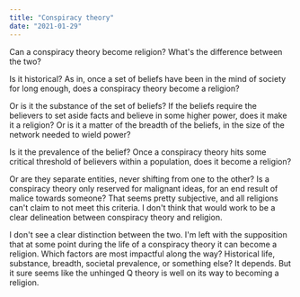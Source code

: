 ```yaml
---
title: "Conspiracy theory"
date: "2021-01-29"
---
```


Can a conspiracy theory become religion? What's the difference between the two?

Is it historical? As in, once a set of beliefs have been in the mind of society for long enough, does a conspiracy theory become a religion?

Or is it the substance of the set of beliefs? If the beliefs require the believers to set aside facts and believe in some higher power, does it make it a religion? Or is it a matter of the breadth of the beliefs, in the size of the network needed to wield power?

Is it the prevalence of the belief? Once a conspiracy theory hits some critical threshold of believers within a population, does it become a religion?

Or are they separate entities, never shifting from one to the other? Is a conspiracy theory only reserved for malignant ideas, for an end result of malice towards someone? That seems pretty subjective, and all religions can't claim to not meet this criteria. I don't think that would work to be a clear delineation between conspiracy theory and religion.

I don't see a clear distinction between the two. I'm left with the supposition that at some point during the life of a conspiracy theory it can become a religion. Which factors are most impactful along the way? Historical life, substance, breadth, societal prevalence, or something else? It depends. But it sure seems like the unhinged Q theory is well on its way to becoming a religion.
